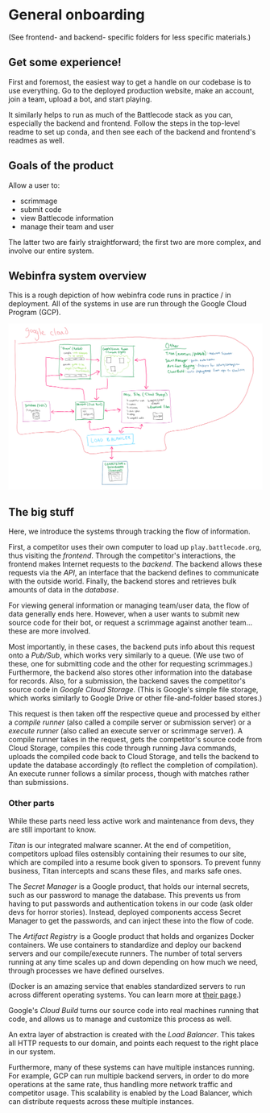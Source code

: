 # General onboarding

(See frontend- and backend- specific folders for less specific materials.)

## Get some experience!

First and foremost, the easiest way to get a handle on our codebase is to use everything. Go to the deployed production website, make an account, join a team, upload a bot, and start playing.

It similarly helps to run as much of the Battlecode stack as you can, especially the backend and frontend. Follow the steps in the top-level readme to set up conda, and then see each of the backend and frontend's readmes as well.

## Goals of the product

Allow a user to:

- scrimmage
- submit code
- view Battlecode information
- manage their team and user

The latter two are fairly straightforward; the first two are more complex, and involve our entire system.

## Webinfra system overview

This is a rough depiction of how webinfra code runs in practice / in deployment. All of the systems in use are run through the Google Cloud Program (GCP).

![System Diagram](system-diagram.png)

## The big stuff

Here, we introduce the systems through tracking the flow of information.

First, a competitor uses their own computer to load up `play.battlecode.org`, thus visiting the _frontend_. Through the competitor's interactions, the frontend makes Internet requests to the _backend_. The backend allows these requests via the _API_, an interface that the backend defines to communicate with the outside world. Finally, the backend stores and retrieves bulk amounts of data in the _database_.

For viewing general information or managing team/user data, the flow of data generally ends here. However, when a user wants to submit new source code for their bot, or request a scrimmage against another team... these are more involved.

Most importantly, in these cases, the backend puts info about this request onto a _Pub/Sub_, which works very similarly to a queue. (We use two of these, one for submitting code and the other for requesting scrimmages.)
Furthermore, the backend also stores other information into the database for records. Also, for a submission, the backend saves the competitor's source code in _Google Cloud Storage_. (This is Google's simple file storage, which works similarly to Google Drive or other file-and-folder based stores.)

This request is then taken off the respective queue and processed by either a _compile runner_ (also called a compile server or submission server) or a _execute runner_ (also called an execute server or scrimmage server). A compile runner takes in the request, gets the competitor's source code from Cloud Storage, compiles this code through running Java commands, uploads the compiled code back to Cloud Storage, and tells the backend to update the database accordingly (to reflect the completion of compilation). An execute runner follows a similar process, though with matches rather than submissions.

### Other parts

While these parts need less active work and maintenance from devs, they are still important to know.

_Titan_ is our integrated malware scanner. At the end of competition, competitors upload files ostensibly containing their resumes to our site, which are compiled into a resume book given to sponsors. To prevent funny business, Titan intercepts and scans these files, and marks safe ones.

The _Secret Manager_ is a Google product, that holds our internal secrets, such as our password to manage the database. This prevents us from having to put passwords and authentication tokens in our code (ask older devs for horror stories). Instead, deployed components access Secret Manager to get the passwords, and can inject these into the flow of code.

The _Artifact Registry_ is a Google product that holds and organizes Docker containers. We use containers to standardize and deploy our backend servers and our compile/execute runners. The number of total servers running at any time scales up and down depending on how much we need, through processes we have defined ourselves.

(Docker is an amazing service that enables standardized servers to run across different operating systems. You can learn more at [their page](https://www.docker.com).)

Google's _Cloud Build_ turns our source code into real machines running that code, and allows us to manage and customize this process as well.

An extra layer of abstraction is created with the _Load Balancer_. This takes all HTTP requests to our domain, and points each request to the right place in our system.

Furthermore, many of these systems can have multiple instances running. For example, GCP can run multiple backend servers, in order to do more operations at the same rate, thus handling more network traffic and competitor usage. This scalability is enabled by the Load Balancer, which can distribute requests across these multiple instances.
